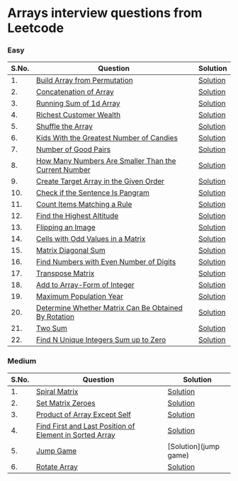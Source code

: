 # Arrays interview questions from Leetcode

### Easy
| S.No. | Question | Solution |
|----| --------------- | -------- |
|1. | [Build Array from Permutation](https://leetcode.com/problems/build-array-from-permutation/) |[Solution](https://github.com/geeky01adarsh/DSA-Interview-Questions/blob/main/Arrays/build_array_from_permutation.cpp)|
|2. | [Concatenation of Array](https://leetcode.com/problems/concatenation-of-array/) |[Solution](https://github.com/geeky01adarsh/DSA-Interview-Questions/blob/main/Arrays/concatenation_of_Array.cpp)|
|3. | [Running Sum of 1d Array](https://leetcode.com/problems/running-sum-of-1d-array/) |[Solution](https://github.com/geeky01adarsh/DSA-Interview-Questions/blob/main/Arrays/running_sum_of_1d_Array.cpp)|
|4. | [Richest Customer Wealth](https://leetcode.com/problems/richest-customer-wealth/) |[Solution](https://github.com/geeky01adarsh/DSA-Interview-Questions/blob/main/Arrays/richest_customber_wealth.cpp)|
|5. | [Shuffle the Array](https://leetcode.com/problems/shuffle-the-array/) |[Solution](https://github.com/geeky01adarsh/DSA-Interview-Questions/blob/main/Arrays/shuffle_the_Array.cpp)|
|6. | [Kids With the Greatest Number of Candies](https://leetcode.com/problems/kids-with-the-greatest-number-of-candies/) |[Solution](https://github.com/geeky01adarsh/DSA-Interview-Questions/blob/main/Arrays/kids_with_greatest_no_of_candies.cpp)|
|7. | [Number of Good Pairs](https://leetcode.com/problems/number-of-good-pairs/) |[Solution](https://github.com/geeky01adarsh/DSA-Interview-Questions/blob/main/Arrays/no_of_good_pairs.cpp)|
|8. | [How Many Numbers Are Smaller Than the Current Number](https://leetcode.com/problems/how-many-numbers-are-smaller-than-the-current-number/) |[Solution](https://github.com/geeky01adarsh/DSA-Interview-Questions/blob/main/Arrays/cells_with_odd_values.cpp)|
|9. | [Create Target Array in the Given Order](https://leetcode.com/problems/create-target-array-in-the-given-order/) |[Solution](https://github.com/geeky01adarsh/DSA-Interview-Questions/blob/main/Arrays/create_target_array_in_given_order.cpp)|
|10. | [Check if the Sentence Is Pangram](https://leetcode.com/problems/check-if-the-sentence-is-pangram/) |[Solution](https://github.com/geeky01adarsh/DSA-Interview-Questions/blob/main/Arrays/pangram_String.cpp)|
|11. | [Count Items Matching a Rule](https://leetcode.com/problems/count-items-matching-a-rule/) |[Solution](https://github.com/geeky01adarsh/DSA-Interview-Questions/blob/main/Arrays/count_elements_matching_rule.cpp)|
|12. | [Find the Highest Altitude](https://leetcode.com/problems/find-the-highest-altitude/) |[Solution](https://github.com/geeky01adarsh/DSA-Interview-Questions/blob/main/Arrays/highest_altitude.cpp)|
|13. | [Flipping an Image](https://leetcode.com/problems/flipping-an-image/) |[Solution](https://github.com/geeky01adarsh/DSA-Interview-Questions/blob/main/Arrays/flipping_an_image.cpp)|   
|14. | [Cells with Odd Values in a Matrix](https://leetcode.com/problems/cells-with-odd-values-in-a-matrix/) |[Solution](https://github.com/geeky01adarsh/DSA-Interview-Questions/blob/main/Arrays/cells_with_odd_values.cpp)|
|15. | [Matrix Diagonal Sum](https://leetcode.com/problems/matrix-diagonal-sum/) |[Solution](https://github.com/geeky01adarsh/DSA-Interview-Questions/blob/main/Arrays/matrix_diagonal_sum.cpp)|
|16. | [Find Numbers with Even Number of Digits](https://leetcode.com/problems/find-numbers-with-even-number-of-digits/)|[Solution](https://github.com/geeky01adarsh/DSA-Interview-Questions/blob/main/Arrays/no_of_no_witth_even_no_of_digits.cpp)|
|17. | [Transpose Matrix](https://leetcode.com/problems/transpose-matrix/) |[Solution](https://github.com/geeky01adarsh/DSA-Interview-Questions/blob/main/Arrays/matrix_transpose.cpp)|
|18. | [Add to Array-Form of Integer](https://leetcode.com/problems/add-to-array-form-of-integer/) |[Solution](https://github.com/geeky01adarsh/DSA-Interview-Questions/blob/main/Arrays/add_to_array_form_of_int.cpp)|
|19. | [Maximum Population Year](https://leetcode.com/problems/maximum-population-year/) |[Solution](https://github.com/geeky01adarsh/DSA-Interview-Questions/blob/main/Arrays/maximum_population_year.cpp)|
|20. | [Determine Whether Matrix Can Be Obtained By Rotation](https://leetcode.com/problems/determine-whether-matrix-can-be-obtained-by-rotation/) |[Solution](/Arrays/can_matrix_obtained_by_turning.cpp)|
|21. | [Two Sum](https://leetcode.com/problems/two-sum/) |[Solution](https://github.com/geeky01adarsh/DSA-Interview-Questions/blob/main/Arrays/two_sum.cpp)|
|22. | [Find N Unique Integers Sum up to Zero](https://leetcode.com/problems/find-n-unique-integers-sum-up-to-zero/) |[Solution](https://github.com/geeky01adarsh/DSA-Interview-Questions/blob/main/Arrays/find_n_unique_integers_sum_upto_0.cpp)|

### Medium
| S.No. | Question | Solution |
|----| --------------- | -------- |
|1. | [Spiral Matrix](https://leetcode.com/problems/spiral-matrix/) |[Solution](/Arrays/spiral_matrix.cpp)|
|2. | [Set Matrix Zeroes](https://leetcode.com/problems/set-matrix-zeroes/) |[Solution](set_zeroes.cpp)|
|3. | [Product of Array Except Self](https://leetcode.com/problems/product-of-array-except-self/) |[Solution](product_of_array_except_self.cpp)|
|4. | [Find First and Last Position of Element in Sorted Array](https://leetcode.com/problems/find-first-and-last-position-of-element-in-sorted-array/) |[Solution](first_and_last_occurence.cpp)|
|5. | [Jump Game](https://leetcode.com/problems/jump-game/) |[Solution](jump game)|
|6. | [Rotate Array](https://leetcode.com/problems/rotate-array/) |[Solution](rotate_array.cpp)|
